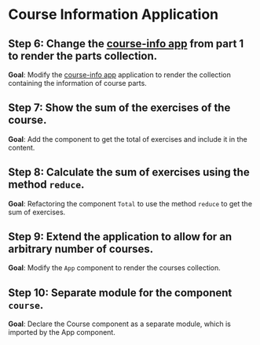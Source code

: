 # Course Information Application

## Step 6: Change the [course-info app](/part-01/course-info/) from part 1 to render the parts collection.

**Goal**: Modify the [course-info app](/part-01/course-info/) application to render the collection containing the information of course parts.

## Step 7: Show the sum of the exercises of the course.

**Goal**: Add the component to get the total of exercises and include it in the content.

## Step 8: Calculate the sum of exercises using the method `reduce`.

**Goal**: Refactoring the component `Total` to use the method `reduce` to get the sum of exercises.

## Step 9: Extend the application to allow for an arbitrary number of courses.

**Goal**: Modify the `App` component to render the courses collection.

## Step 10: Separate module for the component `course`.

**Goal**: Declare the Course component as a separate module, which is imported by the App component.

